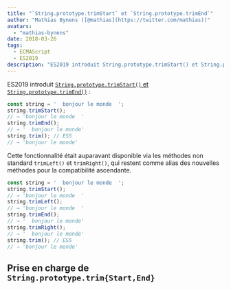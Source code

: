 ```yaml
---
title: "`String.prototype.trimStart` et `String.prototype.trimEnd`"
author: "Mathias Bynens ([@mathias](https://twitter.com/mathias))"
avatars:
  - "mathias-bynens"
date: 2018-03-26
tags:
  - ECMAScript
  - ES2019
description: "ES2019 introduit String.prototype.trimStart() et String.prototype.trimEnd()."
---
```

ES2019 introduit [`String.prototype.trimStart()` et `String.prototype.trimEnd()`](https://github.com/tc39/proposal-string-left-right-trim) :

```js
const string = '  bonjour le monde  ';
string.trimStart();
// → 'bonjour le monde  '
string.trimEnd();
// → '  bonjour le monde'
string.trim(); // ES5
// → 'bonjour le monde'
```

Cette fonctionnalité était auparavant disponible via les méthodes non standard `trimLeft()` et `trimRight()`, qui restent comme alias des nouvelles méthodes pour la compatibilité ascendante.

```js
const string = '  bonjour le monde  ';
string.trimStart();
// → 'bonjour le monde  '
string.trimLeft();
// → 'bonjour le monde  '
string.trimEnd();
// → '  bonjour le monde'
string.trimRight();
// → '  bonjour le monde'
string.trim(); // ES5
// → 'bonjour le monde'
```

<!--truncate-->
## Prise en charge de `String.prototype.trim{Start,End}`

<feature-support chrome="66 /blog/v8-release-66#string-trimming"
                 firefox="61"
                 safari="12"
                 nodejs="8"
                 babel="oui https://github.com/zloirock/core-js#ecmascript-string-and-regexp"></feature-support>
